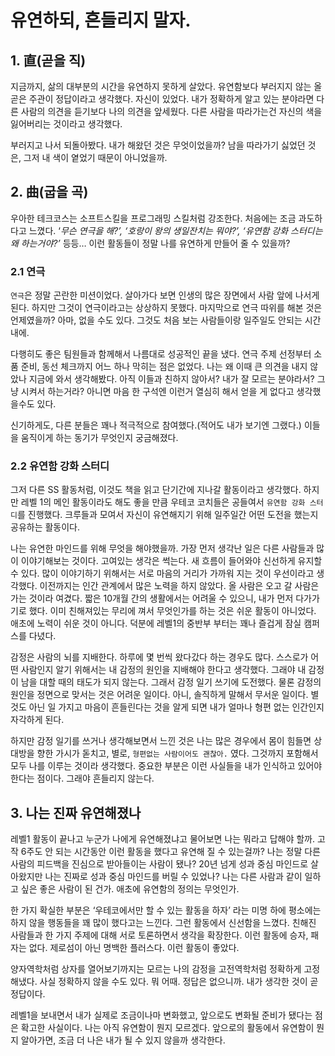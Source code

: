 # 유연하되, 흔들리지 말자.

## 1. **直(곧을 직)**

지금까지, 삶의 대부분의 시간을 유연하지 못하게 살았다. 유연함보다 부러지지 않는 올곧은 주관이 정답이라고 생각했다. 자신이 있었다. 내가 정확하게 알고 있는 분야라면 다른 사람의 의견을 듣기보다 나의 의견을 앞세웠다. 다른 사람을 따라가는건 자신의 색을 잃어버리는 것이라고 생각했다. 

부러지고 나서 되돌아봤다. 내가 해왔던 것은 무엇이었을까? 남을 따라가기 싫었던 것은, 그저 내 색이 옅었기 때문이 아니었을까.

## 2. **曲(굽을 곡)**

우아한 테크코스는 소프트스킬을 프로그래밍 스킬처럼 강조한다. 처음에는 조금 과도하다고 느꼈다. ‘*무슨 연극을 해?’,  ‘호랑이 왕의 생일잔치는 뭐야?’, ‘유연함 강화 스터디는 왜 하는거야?’* 등등… 이런 활동들이 정말 나를 유연하게 만들어 줄 수 있을까?

### 2.1 연극

`연극`은 정말 곤란한 미션이었다. 살아가다 보면 인생의 많은 장면에서 사람 앞에 나서게 된다. 하지만 그것이 연극이라고는 상상하지 못했다. 마지막으로 연극 따위를 해본 것은 언제였을까? 아마, 없을 수도 있다. 그것도 처음 보는 사람들이랑 일주일도 안되는 시간 내에.

다행히도 좋은 팀원들과 함께해서 나름대로 성공적인 끝을 냈다. 연극 주제 선정부터 소품 준비, 동선 체크까지 어느 하나 막히는 점은 없었다. 나는 왜 이때 큰 의견을 내지 않았나 지금에 와서 생각해봤다. 아직 이들과 친하지 않아서? 내가 잘 모르는 분야라서? 그냥 시켜서 하는거라? 아니면 마음 한 구석엔 이런거 열심히 해서 얻을 게 없다고 생각했을수도 있다.

신기하게도, 다른 분들은 꽤나 적극적으로 참여했다.(적어도 내가 보기엔 그랬다.) 이들을 움직이게 하는 동기가 무엇인지 궁금해졌다.

### 2.2 유연함 강화 스터디

그저 다른 SS 활동처럼, 이것도 책을 읽고 단기간에 지나갈 활동이라고 생각했다. 하지만 레벨 1의 메인 활동이라도 해도 좋을 만큼 우테코 코치들은 공들여서 `유연함 강화 스터디`를 진행했다. 크루들과 모여서 자신이 유연해지기 위해 일주일간 어떤 도전을 했는지 공유하는 활동이다.

나는 유연한 마인드를 위해 무엇을 해야했을까. 가장 먼저 생각난 일은 다른 사람들과 많이 이야기해보는 것이다. 고여있는 생각은 썩는다. 새 흐름이 들어와야 신선하게 유지할 수 있다. 많이 이야기하기 위해서는 서로 마음의 거리가 가까워 지는 것이 우선이라고 생각했다. 이전까지는 인간 관계에서 많은 노력을 하지 않았다. 올 사람은 오고 갈 사람은 가는 것이라 여겼다. 짧은 10개월 간의 생활에서는 어려울 수 있으니, 내가 먼저 다가가기로 했다. 이미 친해져있는 무리에 껴서 무엇인가를 하는 것은 쉬운 활동이 아니었다. 애초에 노력이 쉬운 것이 아니다. 덕분에 레벨1의 중반부 부터는 꽤나 즐겁게 잠실 캠퍼스를 다녔다.

감정은 사람의 뇌를 지배한다. 하루에 몇 번씩 왔다갔다 하는 경우도 많다. 스스로가 어떤 사람인지 알기 위해서는 내 감정의 원인을 지배해야 한다고 생각했다. 그래야 내 감정이 남을 대할 때의 태도가 되지 않는다. 그래서 감정 일기 쓰기에 도전했다. 물론 감정의 원인을 정면으로 맞서는 것은 어려운 일이다. 아니, 솔직하게 말해서 무서운 일이다. 별 것도 아닌 일 가지고 마음이 흔들린다는 것을 알게 되면 내가 얼마나 형편 없는 인간인지 자각하게 된다.

하지만 감정 일기를 쓰거나 생각해보면서 느낀 것은 나는 많은 경우에서 몸이 힘들면 상대방을 향한 가시가 돋치고, 별로, `형편없는 사람이어도 괜찮아.` 였다. 그것까지 포함해서 모두 나를 이루는 것이라 생각했다. 중요한 부분은 이런 사실들을 내가 인식하고 있어야 한다는 점이다. 그래야 흔들리지 않는다.

## 3. 나는 진짜 유연해졌나

레벨1 활동이 끝나고 누군가 나에게 유연해졌냐고 물어보면 나는 뭐라고 답해야 할까. 고작 6주도 안 되는 시간동안 이런 활동을 했다고 유연해 질 수 있는걸까? 나는 정말 다른 사람의 피드백을 진심으로 받아들이는 사람이 됐나? 20년 넘게 성과 중심 마인드로 살아왔지만 나는 진짜로 성과 중심 마인드를 버릴 수 있었나? 나는 다른 사람과 같이 일하고 싶은 좋은 사람이 된 건가. 애초에 유연함의 정의는 무엇인가.

한 가지 확실한 부분은 ‘우테코에서만 할 수 있는 활동을 하자’ 라는 미명 하에 평소에는 하지 않을 행동들을 꽤 많이 했다고는 느낀다. 그런 활동에서 신선함을 느꼈다. 친해진 사람들과 한 가지 주제에 대해 서로 토론하면서 생각을 확장한다. 이런 활동에 승자, 패자는 없다. 제로섬이 아닌 명백한 플러스다. 이런 활동이 좋았다.

양자역학처럼 상자를 열어보기까지는 모르는 나의 감정을 고전역학처럼 정확하게 고정해냈다. 사실 정확하지 않을 수도 있다. 뭐 어때. 정답은 없으니까. 내가 생각한 것이 곧 정답이다.

레벨1을 보내면서 내가 실제로 조금이나마 변화했고, 앞으로도 변화될 준비가 됐다는 점은 확고한 사실이다. 나는 아직 유연함이 뭔지 모르겠다. 앞으로의 활동에서 유연함이 뭔지 알아가면, 조금 더 나은 내가 될 수 있지 않을까 생각한다.